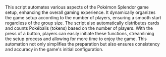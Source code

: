 This script automates various aspects of the Pokémon Splendor game setup, enhancing the overall gaming experience. It dynamically organizes the game setup according to the number of players, ensuring a smooth start regardless of the group size. The script also automatically distributes cards and counts Pokéballs (tokens) based on the number of players. With the press of a button, players can easily initiate these functions, streamlining the setup process and allowing for more time to enjoy the game. This automation not only simplifies the preparation but also ensures consistency and accuracy in the game's initial configuration.
